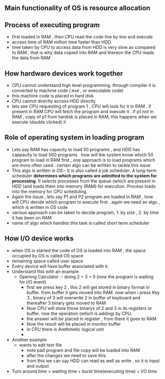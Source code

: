 ## Main functionality of OS is resource allocation

## Process of executing program
- first loaded in RAM , then CPU read the code line by line and execute
- access time of RAM million time faster than HDD. 
- time taken by CPU to access data from HDD is very slow as compared to RAM , that is why data copied into RAM and thereon the CPU reads the data from RAM

## How hardware devices work together
- CPU cannot understand high level programming. through compiler it is converted to machine code (.exe , or executable code)
- this machine code is placed in hard disk
- CPU cannot directly access HDD directly 
- lets see CPU requesting of program 1 , CPU will look for it in RAM . if present in RAM CPU will fetch the program and execute it . if p1 not in RAM , copy of p1 from hardisk is placed in RAM, this happens when we execute (double clicked) it 

## Role of operating system in loading program
- Lets say RAM has capacity to load 50 programs , and HDD has cappacity to load 500 programs . how will the system know which 50 program to load in RAM first , one approach is to load programs which are more often used . certain algo can be written to tackle this issue
- This algo is written in OS:- It is also called a job scheduler. A long-term scheduler **determines which programs are admitted to the system for processing**. It selects processes from the queue (which are present in HDD )and loads them into memory (RAM) for execution. Process loads into the memory for CPU scheduling.
- Again the issue , lets say P1 and P2 program are loaded in RAM , how will CPU decide which program to execute first . again we need an algo , which is written in OS code 
- various approach can be taken to decide program, 1. by size , 2. by time it has been on RAM
- name of algo which handles this task is called short term scheduler

## How I/O device works
- when OS is started the code of OS is loaded into RAM , the space occupied by OS is called OS space
- remaining space called user space
- Every device will have buffer associated with it. 
- Understand this with an example 
	- Opening Calculator :-  doing 2 + 3 = 5 (now the program is waiting for I/O event)
		- first we press key 2 , this 2 will get stored in binary format in buffer. from buffer it gets moved into RAM. now when i press Key 3 , binary of 3 will overwrite 2 in buffer of keyboard and thereafter 3 binary gets moved to RAM
		- Now CPU will store those binarys of 2 and 3 in its registers or buffer. now the operation (which is adding) by CPU. 
		- the answer will be placed in register , from there it goes to RAM
		- Now the result will be placed in monitor buffer
		- in CPU there is Arethmetic logical unit
		- 
- Another example
	- wants to edit text file
		- note pad program and file copy will be loaded into RAM 
		- after the changes we need to save this. 
		- from this we can say HDD can read as well as write . so it is Input and output
- Turn around time = waiting time + burst time(executing time) + I/O time